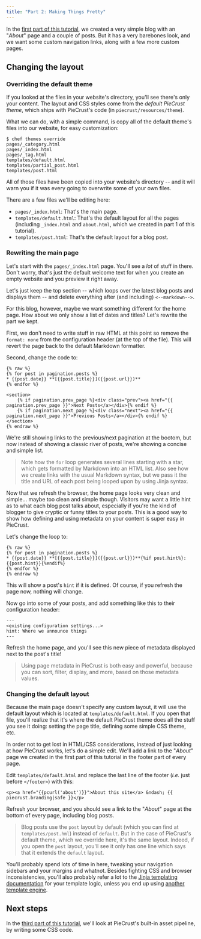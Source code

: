 ```yaml
---
title: "Part 2: Making Things Pretty"
---
```


In the [first part of this tutorial][part1], we created a very simple blog with
an "_About_" page and a couple of posts. But it has a very barebones look, and
we want some custom navigation links, along with a few more custom pages.


## Changing the layout

### Overriding the default theme

If you looked at the files in your website's directory, you'll see there's only
your content. The layout and CSS styles come from the _default PieCrust theme_,
which ships with PieCrust's code (in `piecrust/resources/theme`).

What we can do, with a simple command, is copy all of the default theme's files
into our website, for easy customization:

    $ chef themes override
    pages/_category.html
    pages/_index.html
    pages/_tag.html
    templates/default.html
    templates/partial_post.html
    templates/post.html

All of those files have been copied into your website's directory -- and it will
warn you if it was every going to overwrite some of your own files.

There are a few files we'll be editing here:

* `pages/_index.html`: That's the main page.
* `templates/default.html`: That's the default layout for all the pages
  (including `_index.html` and `about.html`, which we created in part 1 of this
  tutorial).
* `templates/post.html`: That's the default layout for a blog post.


### Rewriting the main page

Let's start with the `pages/_index.html` page. You'll see a _lot_ of stuff in
there. Don't worry, that's just the default welcome text for when you create an
empty website and you preview it right away.

Let's just keep the top section -- which loops over the latest blog posts and
displays them -- and delete everything after (and including) `<--markdown-->`.

For this blog, however, maybe we want something different for the home page. How
about we only show a list of dates and titles? Let's rewrite the part we kept.

First, we don't need to write stuff in raw HTML at this point so remove the
`format: none` from the configuration header (at the top of the file). This will
revert the page back to the default Markdown formatter.

Second, change the code to:

    {% raw %}
    {% for post in pagination.posts %}
    * {{post.date}} **[{{post.title}}]({{post.url}})**
    {% endfor %}

    <section>
        {% if pagination.prev_page %}<div class="prev"><a href="{{ pagination.prev_page }}">Next Posts</a></div>{% endif %}
        {% if pagination.next_page %}<div class="next"><a href="{{ pagination.next_page }}">Previous Posts</a></div>{% endif %}
    </section>
    {% endraw %}

We're still showing links to the previous/next pagination at the bootom, but now
instead of showing a classic river of posts, we're showing a concise and simple
list.

> Note how the `for` loop generates several lines starting with a star, which
> gets formatted by Markdown into an HTML list. Also see how we create links
> with the usual Markdown syntax, but we pass it the title and URL of each post
> being looped upon by using Jinja syntax.

Now that we refresh the browser, the home page looks very clean and simple...
maybe too clean and simple though. Visitors may want a little hint as to what
each blog post talks about, especially if you're the kind of blogger to give
cryptic or funny titles to your posts. This is a good way to show how defining
and using metadata on your content is super easy in PieCrust.

Let's change the loop to:

    {% raw %}
    {% for post in pagination.posts %}
    * {{post.date}} **[{{post.title}}]({{post.url}})**{%if post.hint%}: {{post.hint}}{%endif%}
    {% endfor %}
    {% endraw %}

This will show a post's `hint` if it is defined. Of course, if you refresh the
page now, nothing will change.

Now go into some of your posts, and add something like this to their
configuration header:

    ---
    <existing configuration settings...>
    hint: Where we announce things
    ---

Refresh the home page, and you'll see this new piece of metadata displayed next
to the post's title!

> Using page metadata in PieCrust is both easy and powerful, because you
> can sort, filter, display, and more, based on those metadata values.


### Changing the default layout

Because the main page doesn't specify any custom layout, it will use the default
layout which is located at `templates/default.html`. If you open that file,
you'll realize that it's where the default PieCrust theme does all the stuff you
see it doing: setting the page title, defining some simple CSS theme, etc.

In order not to get lost in HTML/CSS considerations, instead of just looking at
how PieCrust works, let's do a simple edit. We'll add a link to the "_About_"
page we created in the first part of this tutorial in the footer part of every
page.

Edit `templates/default.html` and replace the last line of the footer
(_i.e._ just before `</footer>`) with this:

    <p><a href="{{pcurl('about')}}">About this site</a> &ndash; {{ piecrust.branding|safe }}</p>

Refresh your browser, and you should see a link to the "_About_" page at the
bottom of every page, including blog posts.

> Blog posts use the `post` layout by default (which you can find at
> `templates/post.hml`) instead of `default`. But in the case of PieCrust's
> default theme, which we override here, it's the same layout. Indeed, if you
> open the `post` layout, you'll see it only has one line which says that it
> extends the `default` layout.

You'll probably spend lots of time in here, tweaking your navigation sidebars
and your margins and whatnot. Besides fighting CSS and browser inconsistencies,
you'll also probably refer a lot to the [Jinja templating documentation][jinja]
for your template logic, unless you end up using [another template engine][tpl].

## Next steps

In the [third part of this tutorial][part3], we'll look at PieCrust's built-in
asset pipeline, by writing some CSS code.


[part1]: {{docurl('tutorial/your-first-blog')}}
[part3]: {{docurl('tutorial/adding-colours')}}
[tpl]: {{docurl('content/templating')}}
[jinja]: http://jinja.pocoo.org/docs/dev/templates/

